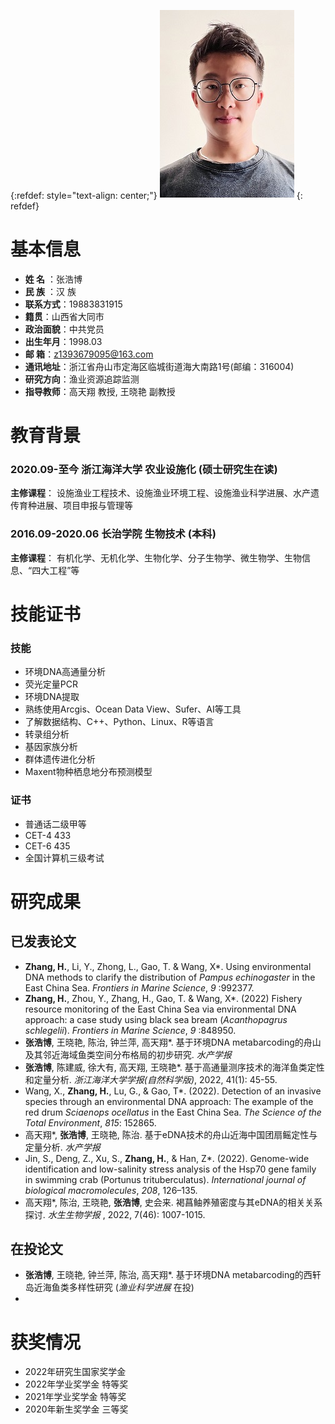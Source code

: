 {:refdef: style="text-align: center;"}
![Image](my1.jpg)
{: refdef}

# 基本信息
- **姓 名** ：张浩博
- **民 族** ：汉 族
- **联系方式**：19883831915
- **籍贯**：山西省大同市
- **政治面貌**：中共党员
- **出生年月**：1998.03
- **邮 箱**：z1393679095@163.com
- **通讯地址**：浙江省舟山市定海区临城街道海大南路1号(邮编：316004)
- **研究方向**：渔业资源追踪监测
- **指导教师**：高天翔 教授, 王晓艳 副教授


# 教育背景
### 2020.09-至今 浙江海洋大学 农业设施化  (硕士研究生在读)
**主修课程**：
设施渔业工程技术、设施渔业环境工程、设施渔业科学进展、水产遗传育种进展、项目申报与管理等
### 2016.09-2020.06 长治学院 生物技术 (本科)
**主修课程**：
有机化学、无机化学、生物化学、分子生物学、微生物学、生物信息、“四大工程”等

# 技能证书

### 技能
- 环境DNA高通量分析
- 荧光定量PCR
- 环境DNA提取
- 熟练使用Arcgis、Ocean Data View、Sufer、AI等工具
- 了解数据结构、C++、Python、Linux、R等语言
- 转录组分析
- 基因家族分析
- 群体遗传进化分析
- Maxent物种栖息地分布预测模型

### 证书
- 普通话二级甲等
- CET-4 433
- CET-6 435
- 全国计算机三级考试

# 研究成果
## 已发表论文
- **Zhang, H.**, Li, Y., Zhong, L., Gao, T. & Wang, X*. Using environmental DNA methods to clarify the distribution of _Pampus echinogaster_ in the East China Sea. _Frontiers in Marine Science_, _9_ :992377.
- **Zhang, H.**, Zhou, Y., Zhang, H., Gao, T. & Wang, X*. (2022) Fishery resource monitoring of the East China Sea via environmental DNA approach: a case study using black sea bream (_Acanthopagrus schlegelii_). _Frontiers in Marine Science_,  _9_ :848950.
- **张浩博**, 王晓艳, 陈治, 钟兰萍, 高天翔*. 基于环境DNA metabarcoding的舟山及其邻近海域鱼类空间分布格局的初步研究. _水产学报_
- **张浩博**, 陈建威, 徐大有, 高天翔, 王晓艳*. 基于高通量测序技术的海洋鱼类定性和定量分析. _浙江海洋大学学报(自然科学版)_, 2022, 41(1): 45-55.
- Wang, X., **Zhang, H.**, Lu, G., & Gao, T*. (2022). Detection of an invasive species through an environmental DNA approach: The example of the red drum _Sciaenops ocellatus_ in the East China Sea. _The Science of the Total Environment_, _815_: 152865.
- 高天翔*, **张浩博**, 王晓艳, 陈治. 基于eDNA技术的舟山近海中国团扇鳐定性与定量分析. _水产学报_
- Jin, S., Deng, Z., Xu, S., **Zhang, H.**, & Han, Z*. (2022). Genome-wide identification and low-salinity stress analysis of the Hsp70 gene family in swimming crab (Portunus trituberculatus). _International journal of biological macromolecules_, _208_, 126–135.
- 高天翔*, 陈治, 王晓艳, **张浩博**, 史会来. 褐菖鲉养殖密度与其eDNA的相关关系探讨. _水生生物学报_ , 2022, 7(46): 1007-1015. 

## 在投论文
- **张浩博**, 王晓艳, 钟兰萍, 陈治, 高天翔*. 基于环境DNA metabarcoding的西轩岛近海鱼类多样性研究 (_渔业科学进展_ 在投)
- 

# 获奖情况
- 2022年研究生国家奖学金
- 2022年学业奖学金 特等奖
- 2021年学业奖学金 特等奖
- 2020年新生奖学金 三等奖
